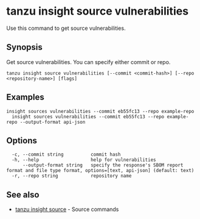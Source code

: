 # tanzu insight source vulnerabilities

Use this command to get source vulnerabilities.

## <a id='synopsis'></a>Synopsis

Get source vulnerabilities. You can specify either commit or repo.

```console
tanzu insight source vulnerabilities [--commit <commit-hash>] [--repo <repository-name>] [flags]
```

## <a id='examples'></a>Examples

```console
insight sources vulnerabilities --commit eb55fc13 --repo example-repo
  insight sources vulnerabilities --commit eb55fc13 --repo example-repo --output-format api-json
```

## <a id='options'></a>Options

```console
  -c, --commit string          commit hash
  -h, --help                   help for vulnerabilities
      --output-format string   specify the response's SBOM report format and file type format, options=[text, api-json] (default: text)
  -r, --repo string            repository name
```

## <a id='see-also'></a>See also

* [tanzu insight source](tanzu_insight_source.hbs.md)	 - Source commands
